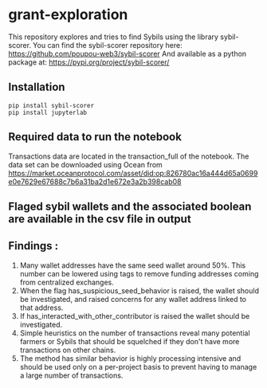 # grant-exploration

This repository explores and tries to find Sybils using the library sybil-scorer.
You can find the sybil-scorer repository here: https://github.com/poupou-web3/sybil-scorer
And available as a python package at: https://pypi.org/project/sybil-scorer/

## Installation

```
pip install sybil-scorer
pip install jupyterlab
```

## Required data to run the notebook

Transactions data are located in the transaction_full of the notebook. The data set can be downloaded using Ocean from https://market.oceanprotocol.com/asset/did:op:826780ac16a444d65a0699e0e7629e67688c7b6a31ba2d1e672e3a2b398cab08

## Flaged sybil wallets and the associated boolean are available in the csv file in output


## Findings :

1. Many wallet addresses have the same seed wallet around 50%. This number can be lowered using tags to remove funding addresses coming from centralized exchanges.
2. When the flag has_suspicious_seed_behavior is raised, the wallet should be investigated, and raised concerns for any wallet address linked to that address.
3. If has_interacted_with_other_contributor is raised the wallet should be investigated.
4. Simple heuristics on the number of transactions reveal many potential farmers or Sybils that should be squelched if they don't have more transactions on other chains.
5. The method has similar behavior is highly processing intensive and should be used only on a per-project basis to prevent having to manage a large number of transactions.
